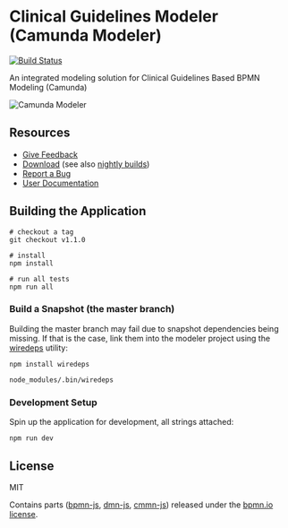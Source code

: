# Clinical Guidelines Modeler (Camunda Modeler)

[![Build Status](https://travis-ci.org/camunda/camunda-modeler.svg?branch=master)](https://travis-ci.org/camunda/camunda-modeler)

An integrated modeling solution for Clinical Guidelines Based BPMN Modeling (Camunda)

![Camunda Modeler](https://raw.githubusercontent.com/camunda/camunda-modeler/master/docs/screenshot.png)


## Resources

* [Give Feedback](https://forum.camunda.org/c/modeler)
* [Download](http://camunda.org/release/camunda-modeler) (see also [nightly builds](http://camunda.org/release/camunda-modeler/nightly))
* [Report a Bug](https://github.com/camunda/camunda-modeler/issues)
* [User Documentation](https://docs.camunda.org/manual/latest/modeler/camunda-modeler/)


## Building the Application

```
# checkout a tag
git checkout v1.1.0

# install
npm install

# run all tests
npm run all
```


### Build a Snapshot (the master branch)

Building the master branch may fail due to snapshot dependencies being missing.
If that is the case, link them into the modeler project using the [wiredeps](https://github.com/nikku/wiredeps) utility:

```
npm install wiredeps

node_modules/.bin/wiredeps
```

### Development Setup

Spin up the application for development, all strings attached:

```
npm run dev
```


## License

MIT

Contains parts ([bpmn-js](https://github.com/bpmn-io/bpmn-js), [dmn-js](https://github.com/bpmn-io/dmn-js), [cmmn-js](https://github.com/bpmn-io/cmmn-js)) released under the [bpmn.io license](http://bpmn.io/license).
